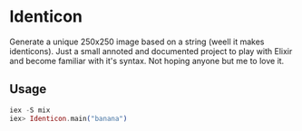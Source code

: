 # Identicon
Generate a unique 250x250 image based on a string (weell it makes identicons).
Just a small annoted and documented project to play with Elixir and become familiar with it's syntax.
Not hoping anyone but me to love it.
## Usage

```elixir
iex -S mix
iex> Identicon.main("banana")
```

